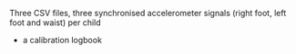 Three CSV files, three synchronised accelerometer signals (right foot, left foot and waist) per child
+ a calibration logbook
